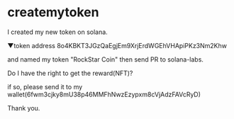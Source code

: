 # createmytoken

I created my new token on solana.

▼token address
8o4KBKT3JGzQaEgjEm9XrjErdWGEhVHApiPKz3Nm2Khw

and named my token "RockStar Coin" then send PR to solana-labs.

Do I have the right to get the reward(NFT)?

if so, please send it to my wallet(6fwm3cjky8mU38p46MMFhNwzEzypxm8cVjAdzFAVcRyD)

Thank you.
